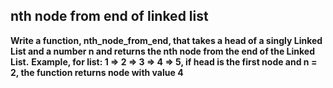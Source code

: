 ## nth node from end of linked list

**Write a function, nth_node_from_end, that takes a head of a singly Linked List and a number n and returns the nth node from the end of the Linked List.**
**Example, for list: 1 => 2 => 3 => 4 => 5, if head is the first node and n = 2, the function returns node with value 4**

